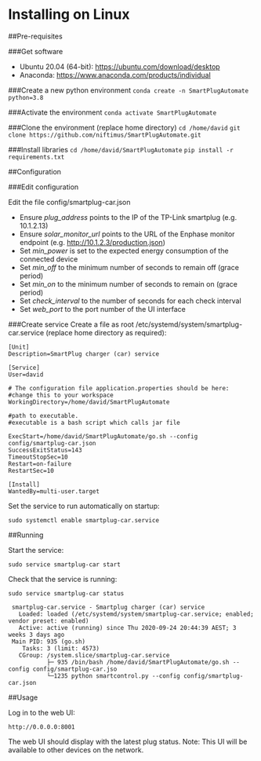 # Installing on Linux

##Pre-requisites

###Get software
- Ubuntu 20.04 (64-bit): https://ubuntu.com/download/desktop
- Anaconda: https://www.anaconda.com/products/individual

###Create a new python environment
`conda create -n SmartPlugAutomate python=3.8`

###Activate the environment
`conda activate SmartPlugAutomate`

###Clone the environment (replace home directory)
`cd /home/david`
`git clone https://github.com/niftimus/SmartPlugAutomate.git`

###Install libraries
`cd /home/david/SmartPlugAutomate`
`pip install -r requirements.txt`

##Configuration

###Edit configuration

Edit the file config/smartplug-car.json
- Ensure _plug_address_ points to the IP of the TP-Link smartplug (e.g. 10.1.2.13)
- Ensure _solar_monitor_url_ points to the URL of the Enphase monitor endpoint (e.g. http://10.1.2.3/production.json)
- Set _min_power_ is set to the expected energy consumption of the connected device
- Set _min_off_ to the minimum number of seconds to remain off (grace period)
- Set _min_on_ to the minimum number of seconds to remain on (grace period)
- Set _check_interval_ to the number of seconds for each check interval
- Set _web_port_ to the port number of the UI interface

###Create service
Create a file as root /etc/systemd/system/smartplug-car.service (replace home directory as required):
```
[Unit]
Description=SmartPlug charger (car) service

[Service]
User=david

# The configuration file application.properties should be here:
#change this to your workspace
WorkingDirectory=/home/david/SmartPlugAutomate

#path to executable. 
#executable is a bash script which calls jar file

ExecStart=/home/david/SmartPlugAutomate/go.sh --config config/smartplug-car.json
SuccessExitStatus=143
TimeoutStopSec=10
Restart=on-failure
RestartSec=10

[Install]
WantedBy=multi-user.target
```

Set the service to run automatically on startup:

`sudo systemctl enable smartplug-car.service`

##Running

Start the service:

`sudo service smartplug-car start`

Check that the service is running:

`sudo service smartplug-car status`

```
 smartplug-car.service - Smartplug charger (car) service
   Loaded: loaded (/etc/systemd/system/smartplug-car.service; enabled; vendor preset: enabled)
   Active: active (running) since Thu 2020-09-24 20:44:39 AEST; 3 weeks 3 days ago
 Main PID: 935 (go.sh)
    Tasks: 3 (limit: 4573)
   CGroup: /system.slice/smartplug-car.service
           ├─ 935 /bin/bash /home/david/SmartPlugAutomate/go.sh --config config/smartplug-car.jso
           └─1235 python smartcontrol.py --config config/smartplug-car.json
```

##Usage

Log in to the web UI:

`http://0.0.0.0:8001`

The web UI should display with the latest plug status.
Note: This UI will be available to other devices on the network. 
